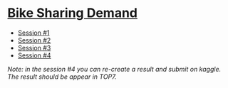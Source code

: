 # [Bike Sharing Demand](https://www.kaggle.com/c/bike-sharing-demand)
- [Session #1](https://github.com/dataworkshop/bike_sharing_demand/blob/master/session_1.ipynb)
- [Session #2](https://github.com/dataworkshop/bike_sharing_demand/blob/master/session_2.ipynb)
- [Session #3](https://github.com/dataworkshop/bike_sharing_demand/blob/master/session_3.ipynb)
- [Session #4](https://github.com/dataworkshop/bike_sharing_demand/blob/master/session_4.ipynb)


*Note: in the session #4 you can re-create a result and submit on kaggle. The result should be appear in TOP7.*
